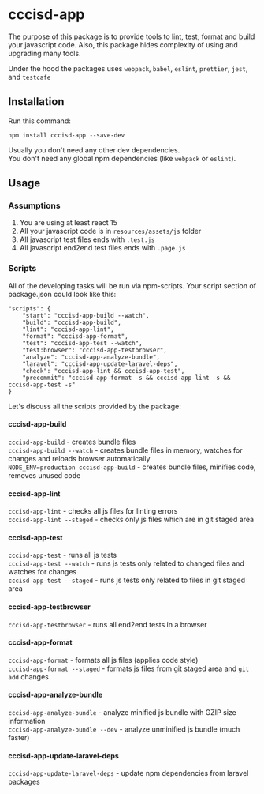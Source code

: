 # cccisd-app

The purpose of this package is to provide tools to lint, test, format and build your javascript code. Also, this package hides complexity of using and upgrading many tools.

Under the hood the packages uses `webpack`, `babel`, `eslint`, `prettier`, `jest`, and `testcafe`

## Installation

Run this command:

    npm install cccisd-app --save-dev

Usually you don't need any other dev dependencies.<br>
You don't need any global npm dependencies (like `webpack` or `eslint`).

## Usage

### Assumptions

1. You are using at least react 15
2. All your javascript code is in `resources/assets/js` folder
3. All javascript test files ends with `.test.js`
4. All javascript end2end test files ends with `.page.js`

### Scripts

All of the developing tasks will be run via npm-scripts. Your script section of package.json could look like this:

    "scripts": {
        "start": "cccisd-app-build --watch",
        "build": "cccisd-app-build",
        "lint": "cccisd-app-lint",
        "format": "cccisd-app-format",
        "test": "cccisd-app-test --watch",
        "test:browser": "cccisd-app-testbrowser",
        "analyze": "cccisd-app-analyze-bundle",
        "laravel": "cccisd-app-update-laravel-deps",
        "check": "cccisd-app-lint && cccisd-app-test",
        "precommit": "cccisd-app-format -s && cccisd-app-lint -s && cccisd-app-test -s"
    }

Let's discuss all the scripts provided by the package:

#### cccisd-app-build
`cccisd-app-build` - creates bundle files<br>
`cccisd-app-build --watch` - creates bundle files in memory, watches for changes and reloads browser automatically<br>
`NODE_ENV=production cccisd-app-build` - creates bundle files, minifies code, removes unused code

#### cccisd-app-lint
`cccisd-app-lint` - checks all js files for linting errors<br>
`cccisd-app-lint --staged` - checks only js files which are in git staged area

#### cccisd-app-test
`cccisd-app-test` - runs all js tests<br>
`cccisd-app-test --watch` - runs js tests only related to changed files and watches for changes<br>
`cccisd-app-test --staged` - runs js tests only related to files in git staged area

#### cccisd-app-testbrowser
`cccisd-app-testbrowser` - runs all end2end tests in a browser

#### cccisd-app-format
`cccisd-app-format` - formats all js files (applies code style)<br>
`cccisd-app-format --staged` - formats js files from git staged area and `git add` changes

#### cccisd-app-analyze-bundle
`cccisd-app-analyze-bundle` - analyze minified js bundle with GZIP size information<br>
`cccisd-app-analyze-bundle --dev` - analyze unminified js bundle (much faster)

#### cccisd-app-update-laravel-deps
`cccisd-app-update-laravel-deps` - update npm dependencies from laravel packages
